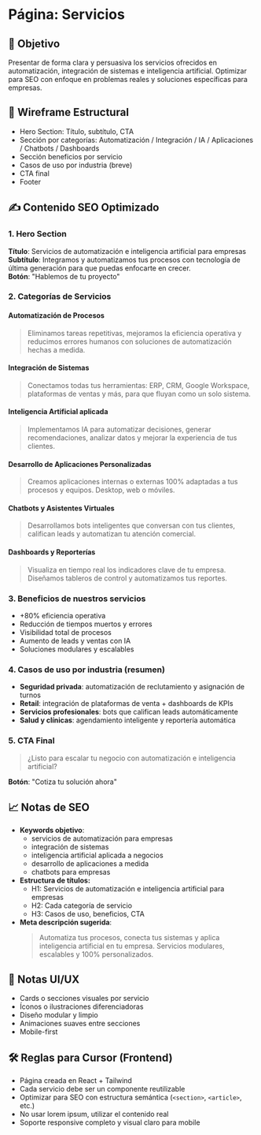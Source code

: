 # Página: Servicios

## 🎯 Objetivo
Presentar de forma clara y persuasiva los servicios ofrecidos en automatización, integración de sistemas e inteligencia artificial. Optimizar para SEO con enfoque en problemas reales y soluciones específicas para empresas.

## 🧩 Wireframe Estructural
- Hero Section: Título, subtítulo, CTA
- Sección por categorías: Automatización / Integración / IA / Aplicaciones / Chatbots / Dashboards
- Sección beneficios por servicio
- Casos de uso por industria (breve)
- CTA final
- Footer

## ✍️ Contenido SEO Optimizado

### 1. Hero Section
**Título**: Servicios de automatización e inteligencia artificial para empresas  
**Subtítulo**: Integramos y automatizamos tus procesos con tecnología de última generación para que puedas enfocarte en crecer.  
**Botón**: "Hablemos de tu proyecto"

### 2. Categorías de Servicios

#### Automatización de Procesos
> Eliminamos tareas repetitivas, mejoramos la eficiencia operativa y reducimos errores humanos con soluciones de automatización hechas a medida.

#### Integración de Sistemas
> Conectamos todas tus herramientas: ERP, CRM, Google Workspace, plataformas de ventas y más, para que fluyan como un solo sistema.

#### Inteligencia Artificial aplicada
> Implementamos IA para automatizar decisiones, generar recomendaciones, analizar datos y mejorar la experiencia de tus clientes.

#### Desarrollo de Aplicaciones Personalizadas
> Creamos aplicaciones internas o externas 100% adaptadas a tus procesos y equipos. Desktop, web o móviles.

#### Chatbots y Asistentes Virtuales
> Desarrollamos bots inteligentes que conversan con tus clientes, califican leads y automatizan tu atención comercial.

#### Dashboards y Reporterías
> Visualiza en tiempo real los indicadores clave de tu empresa. Diseñamos tableros de control y automatizamos tus reportes.

### 3. Beneficios de nuestros servicios
- +80% eficiencia operativa
- Reducción de tiempos muertos y errores
- Visibilidad total de procesos
- Aumento de leads y ventas con IA
- Soluciones modulares y escalables

### 4. Casos de uso por industria (resumen)
- **Seguridad privada**: automatización de reclutamiento y asignación de turnos
- **Retail**: integración de plataformas de venta + dashboards de KPIs
- **Servicios profesionales**: bots que califican leads automáticamente
- **Salud y clínicas**: agendamiento inteligente y reportería automática

### 5. CTA Final
> ¿Listo para escalar tu negocio con automatización e inteligencia artificial?

**Botón**: "Cotiza tu solución ahora"

## 📈 Notas de SEO
- **Keywords objetivo**:
  - servicios de automatización para empresas
  - integración de sistemas
  - inteligencia artificial aplicada a negocios
  - desarrollo de aplicaciones a medida
  - chatbots para empresas
- **Estructura de títulos:**
  - H1: Servicios de automatización e inteligencia artificial para empresas
  - H2: Cada categoría de servicio
  - H3: Casos de uso, beneficios, CTA
- **Meta descripción sugerida**:
  > Automatiza tus procesos, conecta tus sistemas y aplica inteligencia artificial en tu empresa. Servicios modulares, escalables y 100% personalizados.

## 🎨 Notas UI/UX
- Cards o secciones visuales por servicio
- Íconos o ilustraciones diferenciadoras
- Diseño modular y limpio
- Animaciones suaves entre secciones
- Mobile-first

## 🛠️ Reglas para Cursor (Frontend)
- Página creada en React + Tailwind
- Cada servicio debe ser un componente reutilizable
- Optimizar para SEO con estructura semántica (`<section>`, `<article>`, etc.)
- No usar lorem ipsum, utilizar el contenido real
- Soporte responsive completo y visual claro para mobile